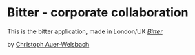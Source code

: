 # Bitter - corporate collaboration

This is the bitter application, made in London/UK
[*Bitter*](https://github.com/AWChristoph/bitter)

by [Christoph Auer-Welsbach](http://awchristoph.me)